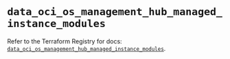 # `data_oci_os_management_hub_managed_instance_modules`

Refer to the Terraform Registry for docs: [`data_oci_os_management_hub_managed_instance_modules`](https://registry.terraform.io/providers/oracle/oci/6.18.0/docs/data-sources/os_management_hub_managed_instance_modules).
